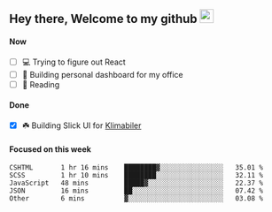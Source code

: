 ## Hey there, Welcome to my github <img src="https://media.giphy.com/media/hvRJCLFzcasrR4ia7z/giphy.gif" width="25px">

#### Now
- [ ] 💻 Trying to figure out React
- [ ] 🚀 Building personal dashboard for my office
- [ ] 📕 Reading

#### Done
- [x] ☘️ Building Slick UI for [Klimabiler](https://klimabiler.dk)
 
 #### Focused on this week
<!--START_SECTION:waka-->

```text
CSHTML       1 hr 16 mins    ████████▓░░░░░░░░░░░░░░░░   35.01 %
SCSS         1 hr 10 mins    ████████░░░░░░░░░░░░░░░░░   32.11 %
JavaScript   48 mins         █████▓░░░░░░░░░░░░░░░░░░░   22.37 %
JSON         16 mins         ██░░░░░░░░░░░░░░░░░░░░░░░   07.42 %
Other        6 mins          ▓░░░░░░░░░░░░░░░░░░░░░░░░   03.08 %
```

<!--END_SECTION:waka-->

